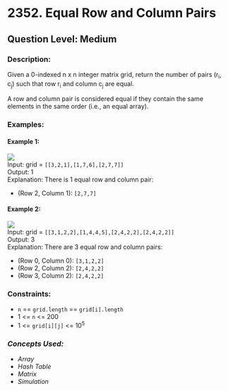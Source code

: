 # 2352. Equal Row and Column Pairs
## Question Level: Medium
### Description:
Given a 0-indexed n x n integer matrix grid, return the number of pairs (r<sub>i</sub>, c<sub>j</sub>) such that row r<sub>i</sub> and column c<sub>j</sub> are equal.

A row and column pair is considered equal if they contain the same elements in the same order (i.e., an equal array).

### Examples:
#### Example 1:

<img src="https://assets.leetcode.com/uploads/2022/06/01/ex1.jpg"><br>
Input: grid = `[[3,2,1],[1,7,6],[2,7,7]]`  
Output: 1  
Explanation: There is 1 equal row and column pair:
- (Row 2, Column 1): `[2,7,7]`
#### Example 2:

<img src="https://assets.leetcode.com/uploads/2022/06/01/ex2.jpg"><br>
Input: grid = `[[3,1,2,2],[1,4,4,5],[2,4,2,2],[2,4,2,2]]`  
Output: 3  
Explanation: There are 3 equal row and column pairs:
- (Row 0, Column 0): `[3,1,2,2]`
- (Row 2, Column 2): `[2,4,2,2]`
- (Row 3, Column 2): `[2,4,2,2]`

### Constraints:

- `n` == `grid.length` == `grid[i].length`
- 1 <= `n` <= 200
- 1 <= `grid[i][j]` <= 10<sup>5</sup>

### <i>Concepts Used:
- Array
- Hash Table
- Matrix
- Simulation</i>